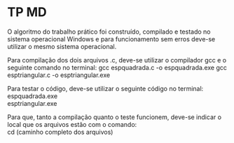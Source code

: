 # TP MD  

O algoritmo do trabalho prático foi construído, compilado e testado no sistema operacional Windows e para funcionamento sem erros deve-se utilizar o mesmo sistema operacional.  

Para compilação dos dois arquivos .c, deve-se utilizar o compilador gcc e o seguinte comando no terminal:
gcc espquadrada.c -o espquadrada.exe
gcc esptriangular.c -o esptriangular.exe  

Para testar o código, deve-se utilizar o seguinte código no terminal:  
espquadrada.exe  
esptriangular.exe  

Para que, tanto a compilação quanto o teste funcionem, deve-se indicar o local que os arquivos estão com o comando:  
cd (caminho completo dos arquivos)